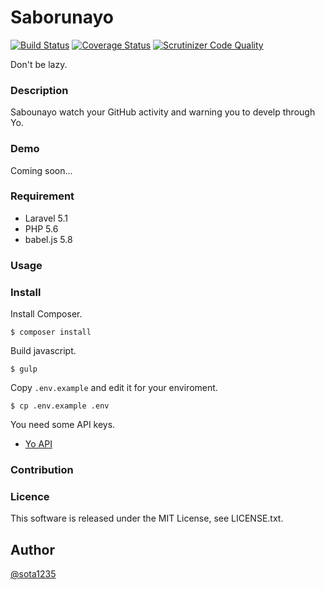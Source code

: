 Saborunayo
====

[![Build Status](https://travis-ci.org/sota1235/Saborunayo.svg)](https://travis-ci.org/sota1235/Saborunayo) [![Coverage Status](https://coveralls.io/repos/sota1235/Saborunayo/badge.svg?branch=master&service=github)](https://coveralls.io/github/sota1235/Saborunayo?branch=master) [![Scrutinizer Code Quality](https://scrutinizer-ci.com/g/sota1235/Saborunayo/badges/quality-score.png?b=master)](https://scrutinizer-ci.com/g/sota1235/Saborunayo/?branch=master)

Don't be lazy.

### Description

Sabounayo watch your GitHub activity and warning you to develp through Yo.

### Demo

Coming soon...

### Requirement

- Laravel 5.1
- PHP 5.6
- babel.js 5.8

### Usage

### Install

Install Composer.

```
$ composer install
```

Build javascript.

```
$ gulp
```

Copy `.env.example` and edit it for your enviroment.

```
$ cp .env.example .env
```

You need some API keys.

- [Yo API](https://dashboard.justyo.co)

### Contribution

### Licence

This software is released under the MIT License, see LICENSE.txt.

## Author

[@sota1235](https://github.com/sota1235)
